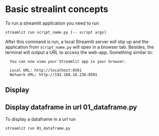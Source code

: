 # Basic strealint concepts

To run a streamlit application you need to run 

```
streamlit run script_name.py [-- script args]
```

After this command is run, a local Streamlit server will stip up and the application from `script_name.py` will open in 
a browser tab. Besides, the terminal will output a URL to access the web-app. Something similar to:

```
  You can now view your Streamlit app in your browser.

  Local URL: http://localhost:8501
  Network URL: http://192.168.18.236:8501
```


## Display 


## Display dataframe in url 01_dataframe.py

To display a dataframe in a url run

```
streamlit run 01_dataframe.py
```
